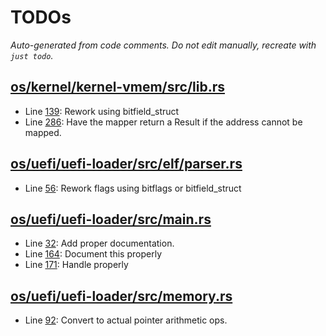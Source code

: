 # TODOs

_Auto-generated from code comments. Do not edit manually, recreate with `just todo`._

## [os/kernel/kernel-vmem/src/lib.rs](./os/kernel/kernel-vmem/src/lib.rs)

- Line [139](./os/kernel/kernel-vmem/src/lib.rs#L139): Rework using bitfield_struct
- Line [286](./os/kernel/kernel-vmem/src/lib.rs#L286): Have the mapper return a Result if the address cannot be mapped.

## [os/uefi/uefi-loader/src/elf/parser.rs](./os/uefi/uefi-loader/src/elf/parser.rs)

- Line [56](./os/uefi/uefi-loader/src/elf/parser.rs#L56): Rework flags using bitflags or bitfield_struct

## [os/uefi/uefi-loader/src/main.rs](./os/uefi/uefi-loader/src/main.rs)

- Line [32](./os/uefi/uefi-loader/src/main.rs#L32): Add proper documentation.
- Line [164](./os/uefi/uefi-loader/src/main.rs#L164): Document this properly
- Line [171](./os/uefi/uefi-loader/src/main.rs#L171): Handle properly

## [os/uefi/uefi-loader/src/memory.rs](./os/uefi/uefi-loader/src/memory.rs)

- Line [92](./os/uefi/uefi-loader/src/memory.rs#L92): Convert to actual pointer arithmetic ops.
